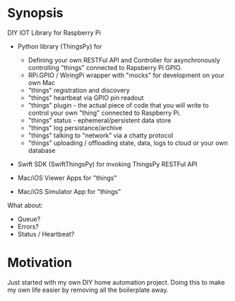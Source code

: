 # Synopsis
DIY IOT Library for Raspberry Pi
- Python library (ThingsPy) for
  - Defining your own RESTFul API and Controller for asynchronously controlling "things" connected to Rapsberry Pi GPIO.
  - RPi.GPIO / WiringPi wrapper with "mocks" for development on your own Mac
  - "things" registration and discovery
  - "things" heartbeat via GPIO pin readout
  - "things" plugin - the actual piece of code that you will write to control your own "thing" connected to Raspberry Pi.
  - "things" status - ephemeral/persistent data store
  - "things" log persistance/archive
  - "things" talking to "network" via a chatty protocol
  - "things" uploading / offloading state, data, logs to cloud or your own database

- Swift SDK (SwiftThingsPy) for invoking ThingsPy RESTFul API
- Mac/iOS Viewer Apps for "things"
- Mac/iOS Simulator App for "things"

What about:
- Queue?
- Errors?
- Status / Heartbeat?

# Motivation

Just started with my own DIY home automation project. Doing this to make my own life easier by removing all the boilerplate away.

